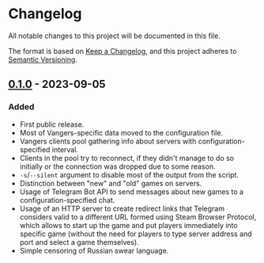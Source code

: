 # Changelog

All notable changes to this project will be documented in this file.

The format is based on [Keep a Changelog](https://keepachangelog.com/en/1.0.0/),
and this project adheres to [Semantic Versioning](https://semver.org/spec/v2.0.0.html).

## [0.1.0] - 2023-09-05

### Added

- First public release.
- Most of Vangers-specific data moved to the configuration file.
- Vangers clients pool gathering info about servers with configuration-specified interval.
- Clients in the pool try to reconnect, if they didn't manage to do so initially or the connection was dropped due to some reason.
- `-s`/`--silent` argument to disable most of the output from the script.
- Distinction between "new" and "old" games on servers.
- Usage of Telegram Bot API to send messages about new games to a configuration-specified chat.
- Usage of an HTTP server to create redirect links that Telegram considers valid to a different URL formed using Steam Browser Protocol, which allows to start up the game and put players immediately into specific game (without the need for players to type server address and port and select a game themselves).
- Simple censoring of Russian swear language.

[0.1.0]: https://github.com/Aidoneus/Membrane/releases/tag/v0.1.0
